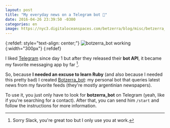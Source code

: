 ```yaml
---
layout: post
title: "My everyday news on a Telegram bot 🤖"
date: 2016-04-26 23:39:50 -0300
categories: en
image: https://nyc3.digitaloceanspaces.com/betzerra/blog/misc/betzerra_post_generic.png
---
```

{:refdef: style="text-align: center;"}
![botzerra_bot working](https://nyc3.digitaloceanspaces.com/betzerra/blog/2016/04/27/telegram_bot.png){:width="300px"}
{:refdef}

I liked [Telegram](https://telegram.org) since day 1 but after they released
their **bot API**, it became my favorite messaging app by far [^1].

So, because **I needed an excuse to learn Ruby** (and also because I needed this
pretty bad) I created [Botzerra_bot](http://telegram.me/botzerra_bot):
my personal bot that queries latest news from my favorite feeds (they're
mostly argentinian newspapers).

To use it, you just only have to look for **botzerra_bot** on Telegram (yeah,
like if you're searching for a contact). After that, you can send him `/start`
and follow the instructions for more information.

[^1]: Sorry Slack, you're great too but I only use you at work.
